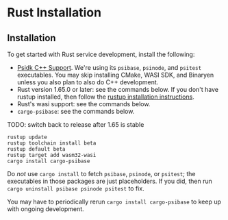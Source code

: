# Rust Installation

## Installation

To get started with Rust service development, install the following:

- [Psidk C++ Support](linux.md). We're using its `psibase`, `psinode`, and `psitest` executables. You may skip installing CMake, WASI SDK, and Binaryen unless you also plan to also do C++ development.
- Rust version 1.65.0 or later: see the commands below. If you don't have rustup installed, then follow the [rustup installation instructions](https://rustup.rs/).
- Rust's wasi support: see the commands below.
- `cargo-psibase`: see the commands below.

TODO: switch back to release after 1.65 is stable

```
rustup update
rustup toolchain install beta
rustup default beta
rustup target add wasm32-wasi
cargo install cargo-psibase
```

Do _not_ use `cargo install` to fetch `psibase`, `psinode`, or `psitest`; the executables in those packages are just placeholders. If you did, then run `cargo uninstall psibase psinode psitest` to fix.

You may have to periodically rerun `cargo install cargo-psibase` to keep up with ongoing development.
